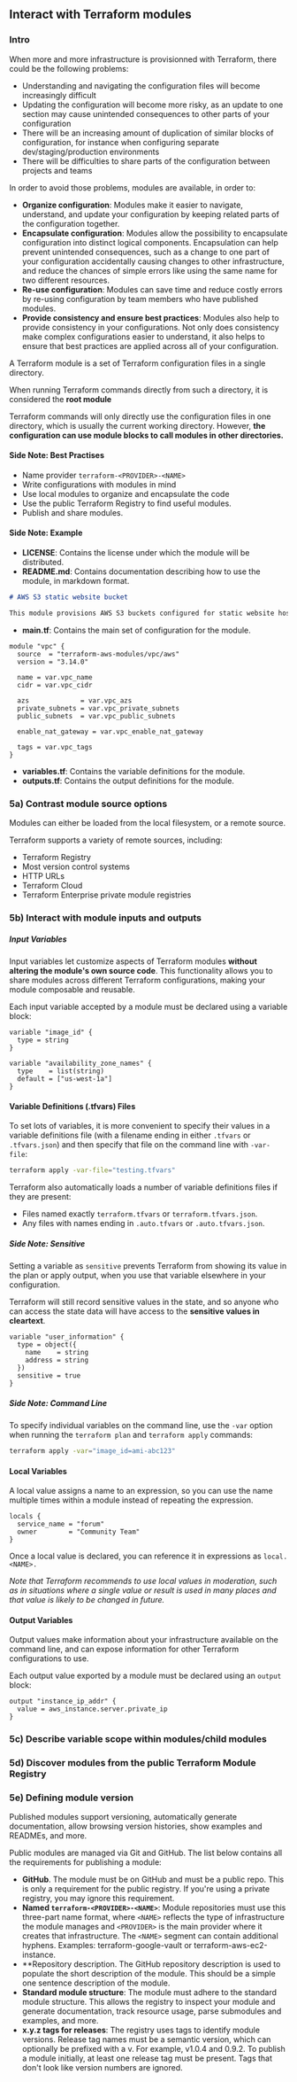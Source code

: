 ## Interact with Terraform modules

### Intro

When more and more infrastructure is provisionned with Terraform, there could be the following problems:

- Understanding and navigating the configuration files will become increasingly difficult
- Updating the configuration will become more risky, as an update to one section may cause unintended consequences to other parts of your configuration
- There will be an increasing amount of duplication of similar blocks of configuration, for instance when configuring separate dev/staging/production environments
- There will be difficulties to share parts of the configuration between projects and teams

In order to avoid those problems, modules are available, in order to:

- **Organize configuration**: Modules make it easier to navigate, understand, and update your configuration by keeping related parts of the configuration together.
- **Encapsulate configuration**: Modules allow the possibility to encapsulate configuration into distinct logical components. Encapsulation can help prevent unintended consequences, such as a change to one part of your configuration accidentally causing changes to other infrastructure, and reduce the chances of simple errors like using the same name for two different resources.
- **Re-use configuration**: Modules can save time and reduce costly errors by re-using configuration by team members who have published modules.
- **Provide consistency and ensure best practices**: Modules also help to provide consistency in your configurations. Not only does consistency make complex configurations easier to understand, it also helps to ensure that best practices are applied across all of your configuration.

A Terraform module is a set of Terraform configuration files in a single directory.

When running Terraform commands directly from such a directory, it is considered the **root module**

Terraform commands will only directly use the configuration files in one directory, which is usually the current working directory.
However, **the configuration can use module blocks to call modules in other directories.**

#### Side Note: Best Practises

- Name provider ``terraform-<PROVIDER>-<NAME>``
- Write configurations with modules in mind
- Use local modules to organize and encapsulate the code
- Use the public Terraform Registry to find useful modules.
- Publish and share modules.

#### Side Note: Example

- **LICENSE**: Contains the license under which the module will be distributed.
- **README.md**: Contains documentation describing how to use the module, in markdown format.

````md
# AWS S3 static website bucket

This module provisions AWS S3 buckets configured for static website hosting.
````

- **main.tf**: Contains the main set of configuration for the module.

````hcl
module "vpc" {
  source  = "terraform-aws-modules/vpc/aws"
  version = "3.14.0"

  name = var.vpc_name
  cidr = var.vpc_cidr

  azs             = var.vpc_azs
  private_subnets = var.vpc_private_subnets
  public_subnets  = var.vpc_public_subnets

  enable_nat_gateway = var.vpc_enable_nat_gateway

  tags = var.vpc_tags
}
````

- **variables.tf**: Contains the variable definitions for the module.
- **outputs.tf**: Contains the output definitions for the module.

### 5a) Contrast module source options

Modules can either be loaded from the local filesystem, or a remote source.

Terraform supports a variety of remote sources, including:

- Terraform Registry
- Most version control systems
- HTTP URLs
- Terraform Cloud
- Terraform Enterprise private module registries

### 5b) Interact with module inputs and outputs

##### Input Variables

Input variables let customize aspects of Terraform modules **without altering the module's own source code**.
This functionality allows you to share modules across different Terraform configurations, making your module composable and reusable.

Each input variable accepted by a module must be declared using a variable block:

````hcl
variable "image_id" {
  type = string
}

variable "availability_zone_names" {
  type    = list(string)
  default = ["us-west-1a"]
}
````

#### Variable Definitions (.tfvars) Files

To set lots of variables, it is more convenient to specify their values in a variable definitions file (with a filename ending in either ``.tfvars`` or ``.tfvars.json``) and then specify that file on the command line with ``-var-file``:

````bash
terraform apply -var-file="testing.tfvars"
````

Terraform also automatically loads a number of variable definitions files if they are present:

- Files named exactly ``terraform.tfvars`` or ``terraform.tfvars.json``.
- Any files with names ending in ``.auto.tfvars`` or ``.auto.tfvars.json``.


##### Side Note: Sensitive 

Setting a variable as ``sensitive`` prevents Terraform from showing its value in the plan or apply output, when you use that variable elsewhere in your configuration.

Terraform will still record sensitive values in the state, and so anyone who can access the state data will have access to the **sensitive values in cleartext**.

````hcl
variable "user_information" {
  type = object({
    name    = string
    address = string
  })
  sensitive = true
}
````

##### Side Note: Command Line

To specify individual variables on the command line, use the ``-var`` option when running the ``terraform plan`` and ``terraform apply`` commands:

````bash
terraform apply -var="image_id=ami-abc123"
````

#### Local Variables

A local value assigns a name to an expression, so you can use the name multiple times within a module instead of repeating the expression.

````hcl
locals {
  service_name = "forum"
  owner        = "Community Team"
}
````

Once a local value is declared, you can reference it in expressions as ``local.<NAME>.``

*Note that Terraform recommends to use local values in moderation, such as in situations where a single value or result is used in many places and that value is likely to be changed in future.*

#### Output Variables

Output values make information about your infrastructure available on the command line, and can expose information for other Terraform configurations to use.

Each output value exported by a module must be declared using an ``output`` block:

````hcl
output "instance_ip_addr" {
  value = aws_instance.server.private_ip
}
````

### 5c) Describe variable scope within modules/child modules

### 5d) Discover modules from the public Terraform Module Registry

### 5e) Defining module version

Published modules support versioning, automatically generate documentation, allow browsing version histories, show examples and READMEs, and more.

Public modules are managed via Git and GitHub.
The list below contains all the requirements for publishing a module:

- **GitHub**. The module must be on GitHub and must be a public repo. This is only a requirement for the public registry. If you're using a private registry, you may ignore this requirement.
- **Named ``terraform-<PROVIDER>-<NAME>``**: Module repositories must use this three-part name format, where ``<NAME>`` reflects the type of infrastructure the module manages and ``<PROVIDER>`` is the main provider where it creates that infrastructure. The ``<NAME>`` segment can contain additional hyphens. Examples: terraform-google-vault or terraform-aws-ec2-instance.
- **Repository description. The GitHub repository description is used to populate the short description of the module. This should be a simple one sentence description of the module.
- **Standard module structure**: The module must adhere to the standard module structure. This allows the registry to inspect your module and generate documentation, track resource usage, parse submodules and examples, and more.
- **x.y.z tags for releases**: The registry uses tags to identify module versions. Release tag names must be a semantic version, which can optionally be prefixed with a v. For example, v1.0.4 and 0.9.2. To publish a module initially, at least one release tag must be present. Tags that don't look like version numbers are ignored.
